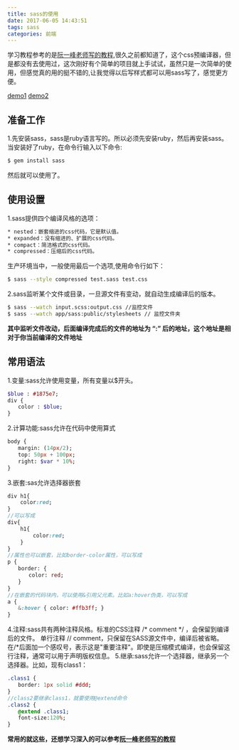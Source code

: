 ```yaml
---
title: sass的使用
date: 2017-06-05 14:43:51
tags: sass
categories: 前端
---
```

学习教程参考的是[阮一峰老师写的教程](http://www.ruanyifeng.com/blog/2012/06/sass.html),很久之前都知道了，这个css预编译器，但是都没有去使用过，这次刚好有个简单的项目就上手试试，虽然只是一次简单的使用，但感觉真的用的挺不错的,让我觉得以后写样式都可以用sass写了，感觉更方便。
<!--more-->
[demo1](https://luoanyang.github.io/sassDemo/demo1/)
[demo2](https://luoanyang.github.io/sassDemo/demo2/)
## 准备工作
1.先安装sass，sass是ruby语言写的。所以必须先安装ruby，然后再安装sass。当安装好了ruby，在命令行输入以下命令:
```bash
$ gem install sass
```
然后就可以使用了。

## 使用设置
1.sass提供四个编译风格的选项：
```bash  
* nested：嵌套缩进的css代码，它是默认值。
* expanded：没有缩进的、扩展的css代码。
* compact：简洁格式的css代码。
* compressed：压缩后的css代码。
```
生产环境当中，一般使用最后一个选项,使用命令行如下：
```bash
$ sass --style compressed test.sass test.css
```
2.sass监听某个文件或目录，一旦源文件有变动，就自动生成编译后的版本。
```bash
$ sass --watch input.scss:output.css //监控文件
$ sass --watch app/sass:public/stylesheets // 监控文件夹
```
**其中监听文件改动，后面编译完成后的文件的地址为 “:” 后的地址，这个地址是相对于你当前编译的文件地址**
## 常用语法
1.变量:sass允许使用变量，所有变量以$开头。
```sass
$blue : #1875e7;　
div {
　　color : $blue;
}
```
2.计算功能:sass允许在代码中使用算式
```sass
body {
　　margin: (14px/2);
　　top: 50px + 100px;
　　right: $var * 10%;
}
```
3.嵌套:sas允许选择器嵌套
```sass
div h1{
	color:red;
}
//可以写成
div{
	h1{
		color:red;
	}
}
//属性也可以嵌套，比如border-color属性，可以写成
p {
　　border: {
　　　　color: red;
　　}
}
//在嵌套的代码块内，可以使用&引用父元素。比如a:hover伪类，可以写成
a {
　　&:hover { color: #ffb3ff; }
}
```
4.注释:sass共有两种注释风格。标准的CSS注释 /* comment */ ，会保留到编译后的文件。
单行注释 // comment，只保留在SASS源文件中，编译后被省略。
在/*后面加一个感叹号，表示这是"重要注释"。即使是压缩模式编译，也会保留这行注释，通常可以用于声明版权信息。
5.继承:sass允许一个选择器，继承另一个选择器。比如，现有class1：
```sass
.class1 {
　　border: 1px solid #ddd;
}
//class2要继承class1，就要使用@extend命令
.class2 {
　　@extend .class1;
　　font-size:120%;
}
```
**常用的就这些，还想学习深入的可以参考[阮一峰老师写的教程](http://www.ruanyifeng.com/blog/2012/06/sass.html)**